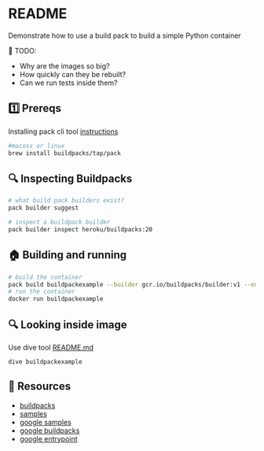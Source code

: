 # README

Demonstrate how to use a build pack to build a simple Python container

📝 TODO:

* Why are the images so big?
* How quickly can they be rebuilt?
* Can we run tests inside them?

## 1️⃣ Prereqs

Installing pack cli tool [instructions](https://buildpacks.io/docs/tools/pack/)

```sh
#macosx or linux 
brew install buildpacks/tap/pack
```

## 🔍 Inspecting Buildpacks

```sh
# what build pack builders exist?
pack builder suggest

# inspect a buildpack builder
pack builder inspect heroku/buildpacks:20  
```

## 🏠 Building and running

```sh
# build the container
pack build buildpackexample --builder gcr.io/buildpacks/builder:v1 --env GOOGLE_ENTRYPOINT="python main.py" 
# run the container
docker run buildpackexample    
```

## 🔍 Looking inside image

Use dive tool [README.md](../30_dive_ci/README.md)  

```sh
dive buildpackexample    
```

## 👀 Resources

* [buildpacks](https://buildpacks.io/)  
* [samples](https://github.com/buildpacks/samples)  
* [google samples](https://github.com/GoogleCloudPlatform/buildpack-samples)  
* [google buildpacks](https://github.com/GoogleCloudPlatform/buildpacks)  
* [google entrypoint](https://github.com/GoogleCloudPlatform/buildpacks#default-entrypoint-behavior)  
